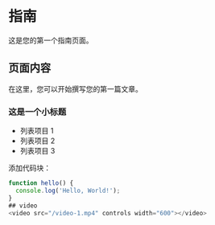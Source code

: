 # 指南

这是您的第一个指南页面。

## 页面内容

在这里，您可以开始撰写您的第一篇文章。

### 这是一个小标题

- 列表项目 1
- 列表项目 2
- 列表项目 3

添加代码块：
```javascript
function hello() {
  console.log('Hello, World!');
}
## video
<video src="/video-1.mp4" controls width="600"></video>

